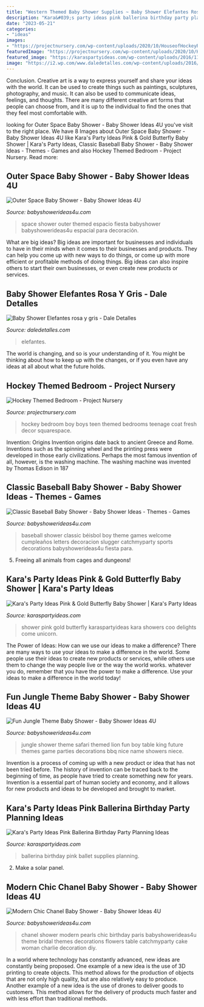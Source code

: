 ```yaml
---
title: "Western Themed Baby Shower Supplies ~ Baby Shower Elefantes Rosa Y Gris"
description: "Kara&#039;s party ideas pink ballerina birthday party planning ideas"
date: "2023-05-21"
categories:
- "ideas"
images:
- "https://projectnursery.com/wp-content/uploads/2020/10/HouseofHockeyRoom24.jpg"
featuredImage: "https://projectnursery.com/wp-content/uploads/2020/10/HouseofHockeyRoom24.jpg"
featured_image: "https://karaspartyideas.com/wp-content/uploads/2016/11/Pink-Gold-Butterfly-Baby-Shower-via-Karas-Party-Ideas-KarasPartyIdeas.com5_.jpg"
image: "https://i2.wp.com/www.daledetalles.com/wp-content/uploads/2016/02/baby-shower12.jpg?resize=600%2C800"
---
```



Conclusion.
Creative art is a way to express yourself and share your ideas with the world. It can be used to create things such as paintings, sculptures, photography, and music. It can also be used to communicate ideas, feelings, and thoughts. There are many different creative art forms that people can choose from, and it is up to the individual to find the ones that they feel most comfortable with.

	

		
looking for Outer Space Baby Shower - Baby Shower Ideas 4U you've visit to the right place. We have 8 Images about Outer Space Baby Shower - Baby Shower Ideas 4U like Kara&#039;s Party Ideas Pink &amp; Gold Butterfly Baby Shower | Kara&#039;s Party Ideas, Classic Baseball Baby Shower - Baby Shower Ideas - Themes - Games and also Hockey Themed Bedroom - Project Nursery. Read more:
		
    
## Outer Space Baby Shower - Baby Shower Ideas 4U

<img loading=lazy src="https://babyshowerideas4u.com/wp-content/uploads/2014/07/outer-space-baby-shower-space-themed-decoration-ideas.jpg" onerror="this.onerror=null;this.src='https://tse2.mm.bing.net/th?id=OIP.96oxM6UjNegb-MexSGj3RwHaNq&amp;pid=15.1';" alt="Outer Space Baby Shower - Baby Shower Ideas 4U">

_Source: babyshowerideas4u.com_

>space shower outer themed espacio fiesta babyshower babyshowerideas4u espacial para decoración. 

	

What are big ideas?
Big ideas are important for businesses and individuals to have in their minds when it comes to their businesses and products. They can help you come up with new ways to do things, or come up with more efficient or profitable methods of doing things. Big ideas can also inspire others to start their own businesses, or even create new products or services.

    
## Baby Shower Elefantes Rosa Y Gris - Dale Detalles

<img loading=lazy src="https://i2.wp.com/www.daledetalles.com/wp-content/uploads/2016/02/baby-shower12.jpg?resize=600%2C800" onerror="this.onerror=null;this.src='https://tse1.mm.bing.net/th?id=OIP.aKWlx8lsdqMZovkTFgeJzwHaJ4&amp;pid=15.1';" alt="Baby Shower Elefantes rosa y gris - Dale Detalles">

_Source: daledetalles.com_

>elefantes. 

	

The world is changing, and so is your understanding of it. You might be thinking about how to keep up with the changes, or if you even have any ideas at all about what the future holds. 

    
## Hockey Themed Bedroom - Project Nursery

<img loading=lazy src="https://projectnursery.com/wp-content/uploads/2020/10/HouseofHockeyRoom24.jpg" onerror="this.onerror=null;this.src='https://tse3.mm.bing.net/th?id=OIP.AwOlgQUPbGlsT904YPfdfgHaJ4&amp;pid=15.1';" alt="Hockey Themed Bedroom - Project Nursery">

_Source: projectnursery.com_

>hockey bedroom boy boys teen themed bedrooms teenage coat fresh decor squarespace. 

	

Invention: Origins
Invention origins date back to ancient Greece and Rome. Inventions such as the spinning wheel and the printing press were developed in those early civilizations. Perhaps the most famous invention of all, however, is the washing machine. The washing machine was invented by Thomas Edison in 187
    
## Classic Baseball Baby Shower - Baby Shower Ideas - Themes - Games

<img loading=lazy src="https://babyshowerideas4u.com/wp-content/uploads/2016/07/Classic-Baseball-Baby-Shower-Letters.jpg" onerror="this.onerror=null;this.src='https://tse3.mm.bing.net/th?id=OIP.skcHjkdifGjZVwf0ESuC1QHaFj&amp;pid=15.1';" alt="Classic Baseball Baby Shower - Baby Shower Ideas - Themes - Games">

_Source: babyshowerideas4u.com_

>baseball shower classic béisbol boy theme games welcome cumpleaños letters decoracion slugger catchmyparty sports decorations babyshowerideas4u fiesta para. 

	

5. Freeing all animals from cages and dungeons!

    
## Kara&#039;s Party Ideas Pink &amp; Gold Butterfly Baby Shower | Kara&#039;s Party Ideas

<img loading=lazy src="https://karaspartyideas.com/wp-content/uploads/2016/11/Pink-Gold-Butterfly-Baby-Shower-via-Karas-Party-Ideas-KarasPartyIdeas.com5_.jpg" onerror="this.onerror=null;this.src='https://tse3.mm.bing.net/th?id=OIP.nvpehmipOD4kEFPokU43OgHaLG&amp;pid=15.1';" alt="Kara&#039;s Party Ideas Pink &amp; Gold Butterfly Baby Shower | Kara&#039;s Party Ideas">

_Source: karaspartyideas.com_

>shower pink gold butterfly karaspartyideas kara showers coo delights come unicorn. 

	

The Power of Ideas: How can we use our ideas to make a difference?
There are many ways to use your ideas to make a difference in the world. Some people use their ideas to create new products or services, while others use them to change the way people live or the way the world works. whatever you do, remember that you have the power to make a difference. Use your ideas to make a difference in the world today!

    
## Fun Jungle Theme Baby Shower - Baby Shower Ideas 4U

<img loading=lazy src="https://babyshowerideas4u.com/wp-content/uploads/2014/01/jungle-baby-shower-food.jpg" onerror="this.onerror=null;this.src='https://tse4.mm.bing.net/th?id=OIP.6Ki6I-XpustAAFegQP57pgHaFS&amp;pid=15.1';" alt="Fun Jungle Theme Baby Shower - Baby Shower Ideas 4U">

_Source: babyshowerideas4u.com_

>jungle shower theme safari themed lion fun boy table king future themes game parties decorations bbq nice name showers niece. 

	

Invention is a process of coming up with a new product or idea that has not been tried before. The history of invention can be traced back to the beginning of time, as people have tried to create something new for years. Invention is a essential part of human society and economy, and it allows for new products and ideas to be developed and brought to market.

    
## Kara&#039;s Party Ideas Pink Ballerina Birthday Party Planning Ideas

<img loading=lazy src="https://karaspartyideas.com/wp-content/uploads/2013/08/ballerina-1.jpg" onerror="this.onerror=null;this.src='https://tse1.mm.bing.net/th?id=OIP.Mmu45GRJz1JetdlddRByXAHaE8&amp;pid=15.1';" alt="Kara&#039;s Party Ideas Pink Ballerina Birthday Party Planning Ideas">

_Source: karaspartyideas.com_

>ballerina birthday pink ballet supplies planning. 

	

2. Make a solar panel.

    
## Modern Chic Chanel Baby Shower - Baby Shower Ideas 4U

<img loading=lazy src="https://babyshowerideas4u.com/wp-content/uploads/2016/04/Modern-Chic-Chanel-Baby-Shower-Flowers-Pearls.jpg" onerror="this.onerror=null;this.src='https://tse4.mm.bing.net/th?id=OIP.wk8NWFwTcuRKs9vm3qj2AwHaJ4&amp;pid=15.1';" alt="Modern Chic Chanel Baby Shower - Baby Shower Ideas 4U">

_Source: babyshowerideas4u.com_

>chanel shower modern pearls chic birthday paris babyshowerideas4u theme bridal themes decorations flowers table catchmyparty cake woman charlie decoration diy. 

	

In a world where technology has constantly advanced, new ideas are constantly being proposed. One example of a new idea is the use of 3D printing to create objects. This method allows for the production of objects that are not only high quality, but are also relatively easy to produce. Another example of a new idea is the use of drones to deliver goods to customers. This method allows for the delivery of products much faster and with less effort than traditional methods.

